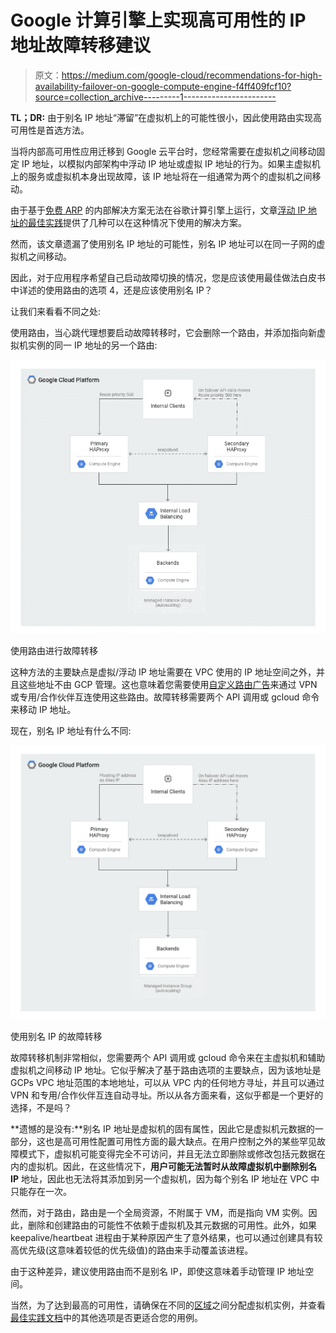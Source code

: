 # Google 计算引擎上实现高可用性的 IP 地址故障转移建议

> 原文：<https://medium.com/google-cloud/recommendations-for-high-availability-failover-on-google-compute-engine-f4ff409fcf10?source=collection_archive---------1----------------------->

**TL；DR:** 由于别名 IP 地址“滞留”在虚拟机上的可能性很小，因此使用路由实现高可用性是首选方法。

当将内部高可用性应用迁移到 Google 云平台时，您经常需要在虚拟机之间移动固定 IP 地址，以模拟内部架构中浮动 IP 地址或虚拟 IP 地址的行为。如果主虚拟机上的服务或虚拟机本身出现故障，该 IP 地址将在一组通常为两个的虚拟机之间移动。

由于基于[免费 ARP](https://en.wikipedia.org/wiki/Address_Resolution_Protocol#ARP_announcements,) 的内部解决方案无法在谷歌计算引擎上运行，文章[浮动 IP 地址的最佳实践](https://cloud.google.com/solutions/best-practices-floating-ip-addresses)提供了几种可以在这种情况下使用的解决方案。

然而，该文章遗漏了使用别名 IP 地址的可能性，别名 IP 地址可以在同一子网的虚拟机之间移动。

因此，对于应用程序希望自己启动故障切换的情况，您是应该使用最佳做法白皮书中详述的使用路由的选项 4，还是应该使用别名 IP？

让我们来看看不同之处:

使用路由，当心跳代理想要启动故障转移时，它会删除一个路由，并添加指向新虚拟机实例的同一 IP 地址的另一个路由:

![](img/2e75e8bb48635fdc735216ccb6ad26e8.png)

使用路由进行故障转移

这种方法的主要缺点是虚拟/浮动 IP 地址需要在 VPC 使用的 IP 地址空间之外，并且这些地址不由 GCP 管理。这也意味着您需要使用[自定义路由广告](https://cloud.google.com/router/docs/how-to/advertising-overview)来通过 VPN 或专用/合作伙伴互连使用这些路由。故障转移需要两个 API 调用或 gcloud 命令来移动 IP 地址。

现在，别名 IP 地址有什么不同:

![](img/efc08653c3753308ae46bb46f857746d.png)

使用别名 IP 的故障转移

故障转移机制非常相似，您需要两个 API 调用或 gcloud 命令来在主虚拟机和辅助虚拟机之间移动 IP 地址。它似乎解决了基于路由选项的主要缺点，因为该地址是 GCPs VPC 地址范围的本地地址，可以从 VPC 内的任何地方寻址，并且可以通过 VPN 和专用/合作伙伴互连自动寻址。所以从各方面来看，这似乎都是一个更好的选择，不是吗？

**遗憾的是没有:**别名 IP 地址是虚拟机的固有属性，因此它是虚拟机元数据的一部分，这也是高可用性配置可用性方面的最大缺点。在用户控制之外的某些罕见故障模式下，虚拟机可能变得完全不可访问，并且无法立即删除或修改包括元数据在内的虚拟机。因此，在这些情况下，**用户可能无法暂时从故障虚拟机中删除别名 IP** 地址，因此也无法将其添加到另一个虚拟机，因为每个别名 IP 地址在 VPC 中只能存在一次。

然而，对于路由，路由是一个全局资源，不附属于 VM，而是指向 VM 实例。因此，删除和创建路由的可能性不依赖于虚拟机及其元数据的可用性。此外，如果 keepalive/heartbeat 进程由于某种原因产生了意外结果，也可以通过创建具有较高优先级(这意味着较低的优先级值)的路由来手动覆盖该进程。

由于这种差异，建议使用路由而不是别名 IP，即使这意味着手动管理 IP 地址空间。

当然，为了达到最高的可用性，请确保在不同的[区域](https://cloud.google.com/compute/docs/regions-zones/)之间分配虚拟机实例，并查看[最佳实践文档](https://cloud.google.com/solutions/best-practices-floating-ip-addresses)中的其他选项是否更适合您的用例。